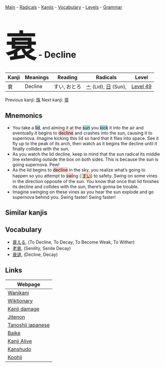 <style> bigfont {font-size: 100px}</style>
[Main](../README.md) -
[Radicals](../radicals.md) -
[Kanjis](../kanjis.md) -
[Vocabulary](../vocabulary.md) -
[Levels](../levels.md) -
[Grammar](../grammar.md)
# <bigfont> 衰</bigfont> - Decline 

| Kanji | Meanings | Reading | Radicals | Level |
| --- | --- | --- | --- | --- |
| 衰 | Decline | すい, おとろ | [亠](../radicals/亠.md) (Lid), [日](../radicals/日.md) (Sun),  | [Level 49](../levels/wk_level49.md) |

Previous kanji: [珠](珠.md) Next kanji: [奨](奨.md) 

## Mnemonics
 * You take a <span style="background-color:#ADD8E6"> lid</span>, and aiming it at the <span style="background-color:#ADD8E6"> sun</span> you <span style="background-color:#ADD8E6"> kick</span> it into the air and eventually it begins to <span style="background-color:#ffcccb"> decline</span> and crashes into the sun, causing it to supernova. Imagine kicking this lid so hard that it flies into space. See it fly up to the peak of its arch, then watch as it begins the decline until it finally collides with the sun.
* As you watch the lid decline, keep in mind that the sun radical its middle line extending outside the box on both sides. This is because the sun is going supernova. Pew!
* As the lid begins to <span style="background-color:#ffcccb"> decline</span> in the sky, you realize what’s going to happen so you attempt to <span style="background-color:#ffcccb"> swi</span>ng (<span style="background-color:#fed8b1"> [すい](https://jisho.org/search/すい)</span>) to safety. Swing on some vines in the direction opposite of the sun. You know that once that lid finishes its decline and collides with the sun, there’s gonna be trouble.
* Imagine swinging on these vines as you hear the sun explode and go supernova behind you. Swing faster! Swing faster!


## Similar kanjis
 


## Vocabulary
 * [衰える](../vocabulary/衰.md), (To Decline, To Decay, To Become Weak, To Wither)
* [老衰](../vocabulary/衰.md), (Senility, Senile Decay)
* [衰退](../vocabulary/衰.md), (Decline, Decay)



## Links 

| Webpage |
| --- |
| [Wanikani          ](https://www.wanikani.com/kanji/衰) |
| [Wiktionary        ](https://en.wiktionary.org/wiki/衰) |
| [Kanji damage      ](http://www.kanjidamage.com/kanji/search?utf8=✓&q=衰) |
| [Jitenon           ](https://jitenon.com/kanji/衰) |
| [Tanoshii japanese ](https://www.tanoshiijapanese.com/dictionary/kanji.cfm?k=衰) |
| [Baike             ](https://baike.baidu.com/item/衰) |
| [Kanji Alive       ](https://app.kanjialive.com/衰) |
| [Kanshudo          ](https://www.kanshudo.com/searchmn?q=衰) |
| [Koohii            ](https://kanji.koohii.com/study/kanji/衰) |
